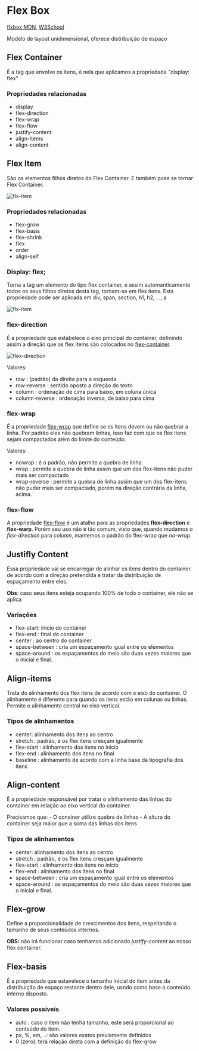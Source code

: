 # Flex Box

[flxbox MDN](https://developer.mozilla.org/en-US/docs/Web/CSS/CSS_Flexible_Box_Layout/Basic_Concepts_of_Flexbox), [W3School](https://www.w3schools.com/css/css3_flexbox.asp)

Modelo de layout unidimensional, oferece distribuição de espaço

## Flex Container
É a tag que envolve os itens, é nela que aplicamos a propriedade "display: flex"

### Propriedades relacionadas
- display
- flex-direction
- flex-wrap
- flex-flow
- justify-content
- align-items
- align-content


## Flex Item

São os elementos filhos diretos do Flex Container. E também pose se tornar Flex Container.


![flx-item](https://encrypted-tbn0.gstatic.com/images?q=tbn:ANd9GcRKQML4QVgTsqFV75YHn0eXWsACisYFv3Jq7A&usqp=CAU)


### Propriedades relacionadas

- flex-grow
- flex-basis
- flex-shrink
- flex
- order
- align-self

### Display: flex;

Torna a tag um elemento do tipo flex container, e assim automanticamente todos os seus filhos diretos desta tag, tornam-se em flex itens. Esta propriedade pode ser aplicada em div, span, section, h1, h2, ..., a

![flx-item](https://encrypted-tbn0.gstatic.com/images?q=tbn:ANd9GcRKQML4QVgTsqFV75YHn0eXWsACisYFv3Jq7A&usqp=CAU)


### flex-direction

É a propriedade que estabelece o eixo principal do container, definindo assim a direção que os flex items são colocados no [flex-container](https://developer.mozilla.org/pt-BR/docs/Web/CSS/flex-direction).

![flex-direction](https://res.cloudinary.com/practicaldev/image/fetch/s----O5J3PQ--/c_limit%2Cf_auto%2Cfl_progressive%2Cq_auto%2Cw_880/https://dev-to-uploads.s3.amazonaws.com/i/4jkkaafn2ef4osrtmhyg.png)

Valores:
- row : (padrão) da direita para a esquerda
- row-reverse : sentido oposto a direção do texto
- column : ordenação de cima para baixo, em coluna única
- column-reverse : ordenação inversa, de baixo para cima

### flex-wrap

É a propriedade [flex-wrap](https://developer.mozilla.org/pt-BR/docs/Web/CSS/flex-wrap) que define se os itens devem ou não quebrar a linha. Por padrão eles não quebram linhas, isso faz com que os flex itens sejam compactados além do limite do conteúdo.

Valores:
- nowrap : é o padrão, não permite a quebra de linha.
- wrap : permite a quebra de linha assim que um dos flex-itens não puder mais ser compactado
- wrap-reverse : permite a quebra de linha assim que um dos flex-itens não puder mais ser compactado, porém na direção contrária da linha, acima.

### flex-flow

A propriedade [flex-flow]() é um atalho para as propriedades **flex-direction** e **flex-warp**.
Porém seu uso não é tão comum, visto que, quando mudamos o *flex-direction* para *column*, mantemos o padrão do flex-wrap que *no-wrap*.

## Justifly Content

Essa propriedade vai se encarregar de alinhar os itens dentro do container de acordo com a direção pretendida e tratar da distribuição de espaçamento entre eles.

**Obs**: caso seus itens esteja ocupando 100% de todo o container, ele não se aplica

### Variações
 - flex-start: ínicio do container
 - flex-end : final do container
 - center : ao centro do container
 - space-between : cria um espaçamento igual entre os elementos
 - space-around : os espaçamentos do meio são duas vezes maiores que o inicial e final.

 ## Align-items

 Trata do alinhamento dos flex itens de acordo com o eixo do container.
 O alinhamento é diferente para quando os itens estão em colunas ou linhas.
 Permite o alinhamento central no eixo vertical.

 ### Tipos de alinhamentos
 - center: alinhamento dos itens ao centro
 - stretch : padrão, e os flex itens cresçam igualmente
 - flex-start : alinhamento dos itens no início
 - flex-end : alinhamento dos itens no final
 - baseline : alinhamento de acordo com a linha base da tipografia dos itens
 
 ## Align-content

 É a propriedade responsável por tratar o alinhamento das linhas do container em relação ao eixo vertical do container.

 Precisamos que:
    - O conainer utilize quebra de linhas
    - A altura do container seja maior que a soma das linhas dos itens

### Tipos de alinhamentos
 - center: alinhamento dos itens ao centro
 - stretch : padrão, e os flex itens cresçam igualmente
 - flex-start : alinhamento dos itens no início
 - flex-end : alinhamento dos itens no final
 - space-between : cria um espaçamento igual entre os elementos
 - space-around : os espaçamentos do meio são duas vezes maiores que o inicial e final.

## Flex-grow

Define a proporcionalidade de crescimentos dos itens, respeitando o tamanho de seus conteúdos internos.

**OBS:** não irá funcionar caso tenhamos adicionado *justify-content* ao nosso flex container.

## Flex-basis

É a propriedade que estavelece o tamanho inicial do item antes da distribuição de espaço restante dentro dele, usndo como base o conteúdo interno disposto.

### Valores possíveis
- auto : caso o item não tenha tamanho, este será proporcional ao conteúdo do item.
- px, %, em, ..: são valores exatos previamente definidos
- 0 (zero): terá relação direta com a definição do flex-grow